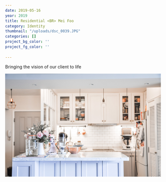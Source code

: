 ```yaml
---
date: 2019-05-16
year: 2019
title: Residential <BR> Mei Foo
category: Identity
thumbnail: "/uploads/dsc_0039.JPG"
categories: []
project_bg_color: ''
project_fg_color: ''

---
```

Bringing the vision of our client to life

![](/uploads/dsc_0039.JPG)